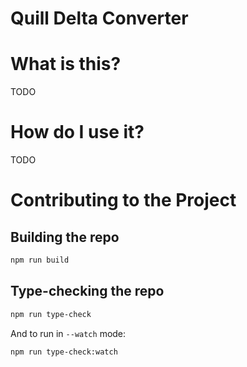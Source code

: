 # Quill Delta Converter

# What is this?

TODO

# How do I use it?

TODO

# Contributing to the Project

## Building the repo

```sh
npm run build
```

## Type-checking the repo

```sh
npm run type-check
```

And to run in `--watch` mode:

```sh
npm run type-check:watch
```
